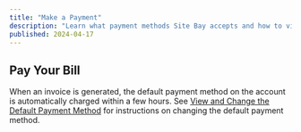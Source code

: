 ```yaml
---
title: "Make a Payment"
description: "Learn what payment methods Site Bay accepts and how to view, add, and remove them."
published: 2024-04-17
---
```


## Pay Your Bill

When an invoice is generated, the default payment method on the account is automatically charged within a few hours. See [View and Change the Default Payment Method](/docs/products/platform/billing/guides/payment-methods/#view-and-change-the-default-payment-method) for instructions on changing the default payment method.


